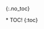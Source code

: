 {:.no_toc}

<div class="toc uk-card uk-card-default uk-card-body uk-align-right@s uk-width-1-3@s">
* TOC!
{:toc}
</div>


